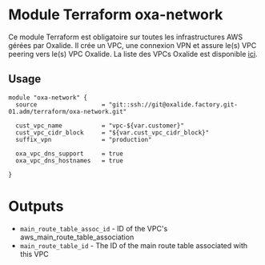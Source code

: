 # Module Terraform oxa-network

Ce module Terraform est obligatoire sur toutes les infrastructures AWS gérées par Oxalide.
Il crée un VPC, une connexion VPN et assure le(s) VPC peering vers le(s) VPC Oxalide.
La liste des VPCs Oxalide est disponible [ici](https://synapse.oxalide.net/display/DT/Liste+des+ID+des+VPC+Peering).

## Usage ##

```
module "oxa-network" {
  source                  = "git::ssh://git@oxalide.factory.git-01.adm/terraform/oxa-network.git"

  cust_vpc_name           = "vpc-${var.customer}"
  cust_vpc_cidr_block     = "${var.cust_vpc_cidr_block}"
  suffix_vpn              = "production"

  oxa_vpc_dns_support     = true
  oxa_vpc_dns_hostnames   = true

}
```


Outputs
=======

 - `main_route_table_assoc_id` - ID of the VPC's aws_main_route_table_association
 - `main_route_table_id` - The ID of the main route table associated with this VPC
